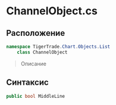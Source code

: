 
# ChannelObject.cs
## Расположение
```csharp
namespace TigerTrade.Chart.Objects.List  
    class ChannelObject
```

> Описание

## Синтаксис
```csharp
public bool MiddleLine
```
